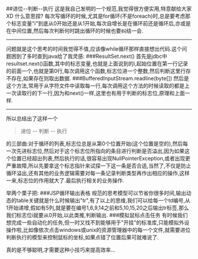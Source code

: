##进位--判断--执行
这是我自己发明的一个规范,我觉得很方便实用,特意献给大家XD
什么意思捏?
每次写循环的时候,尤其是for循环(不是foreach)时,总是要考虑那个标志变量"i"到底从0开始还是从1开始,每次自增长是在循环前还是循环后,亦或是在中间位置,然后每次判断何时跳出循环的时候也要纠结一会.

---
问题就是这个思考的时间我觉得不值,应该像while循环那样直接想出代码.这个问题困到了多时直到java给了我灵感:
###ResultSet.next()
首先是jdbc中resultset.next()函数,其中的标志变量,也就是上面说到的i,起始位置在第一行记录的前面一个,也就是第0行,每次调用这个函数,标志位进一个整数,然后判断这里行存不存在,如果存在则取出数据.
###BufferedInputStream.readline(byte[])
然后是这个方法,常用于从字符文件中读取每一行,每次调用这个方法的时候读取的都是上一次读取行的下一行,因为和next()一样,这里也有用于判断的标志位,原理和上面一样.

---
所以总结出了这样一个 
>进位 -- 判断 -- 执行 

的三部曲:对于循环的列表,标志位总是从第0个位置开始(这个位置是空的),然后每一次先进标志位,然后对于这个标志位所指向的条目进行判断是否溢出,因为如果这个位置已经超出列表,然后执行的话,很容易出现NullPointerException,或者出现更严重故障,所以先要拿这个标志指针来试探一下这一条是否合适,当然了,不仅是防止循环溢出,还有其他的业务逻辑需要对每一条记录判断类型再作出相应的操作,这样一来,标志位的作用就大了.最后执行相关的业务操作.

举两个栗子把:
###JSP循环输出表格
规范的思考模型可以节省你很多时间,输出动态的table关键就是什么时候输出"tr",有了以上的思维,我们可以给每一个td编号,从1开始递增,假如有5列,就是要在编号1,6,9,14之前和5,10,15,20之后输出tr标签,那么我们标志位i就要从0开始,以此类推,判断输出.
###模拟鼠标点击任务
有时候我们想完成一些自动化的任务,但一时又找不到能够用于"开挂"的标准库,只能模拟外设操作啦,比如像依次点击windows或unix的资源管理器中的每一个文件,就需要进位判断执行的模型来控制鼠标的坐标,如果点错了位置后果可就难说了.


真的是不够聪明,才需要这种小技巧来提高效率...